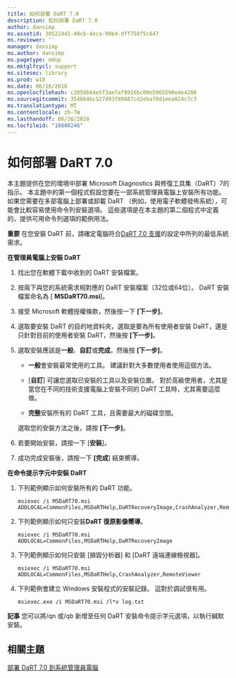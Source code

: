 ```yaml
---
title: 如何部署 DaRT 7.0
description: 如何部署 DaRT 7.0
author: dansimp
ms.assetid: 30522441-40cb-4eca-99b4-dff758f5c647
ms.reviewer: ''
manager: dansimp
ms.author: dansimp
ms.pagetype: mdop
ms.mktglfcycl: support
ms.sitesec: library
ms.prod: w10
ms.date: 06/16/2016
ms.openlocfilehash: c2059b64e5f3ae7af8926bc00e5965598ede4288
ms.sourcegitcommit: 354664bc527d93f80687cd2eba70d1eea024c7c3
ms.translationtype: MT
ms.contentlocale: zh-TW
ms.lasthandoff: 06/26/2020
ms.locfileid: "10800246"
---
```

# 如何部署 DaRT 7.0


本主題提供在您的環境中部署 Microsoft Diagnostics 與修復工具集（DaRT）7的指示。 本主題中的第一個程式假設您要在一部系統管理員電腦上安裝所有功能。 如果您需要在多部電腦上部署或卸載 DaRT （例如，使用電子軟體發佈系統），可能會比較容易使用命令列安裝選項。 這些選項是在本主題的第二個程式中定義的，提供可用命令列選項的範例用法。

**重要** 在您安裝 DaRT 前，請確定電腦符合[DaRT 7.0 支援](dart-70-supported-configurations-dart-7.md)的設定中所列的最低系統需求。

 

**在管理員電腦上安裝 DaRT**

1.  找出您在軟體下載中收到的 DaRT 安裝檔案。

2.  按兩下與您的系統需求相對應的 DaRT 安裝檔案（32位或64位）。 DaRT 安裝檔案命名為 [ **MSDaRT70.msi**]。

3.  接受 Microsoft 軟體授權條款，然後按一下 **[下一步]**。

4.  選取要安裝 DaRT 的目的地資料夾，選取是要為所有使用者安裝 DaRT，還是只針對目前的使用者安裝 DaRT，然後按 **[下一步]**。

5.  選取安裝應該是**一般**、**自訂**或**完成**，然後按 **[下一步]**。

    -   **一般**會安裝最常使用的工具。 建議針對大多數使用者使用這個方法。

    -   [**自訂**] 可讓您選取已安裝的工具以及安裝位置。 對於高級使用者，尤其是當您在不同的技術支援電腦上安裝不同的 DaRT 工具時，尤其需要這麼做。

    -   **完整**安裝所有的 DaRT 工具，且需要最大的磁碟空間。

    選取您的安裝方法之後，請按 **[下一步]**。

6.  若要開始安裝，請按一下 [**安裝**]。

7.  成功完成安裝後，請按一下 **[完成**] 結束嚮導。

**在命令提示字元中安裝 DaRT**

1.  下列範例顯示如何安裝所有的 DaRT 功能。

    ``` syntax
    msiexec /i MSDaRT70.msi ADDLOCAL=CommonFiles,MSDaRTHelp,DaRTRecoveryImage,CrashAnalyzer,RemoteViewer 
    ```

2.  下列範例顯示如何只安裝**DaRT 復原影像嚮導**。

    ``` syntax
    msiexec /i MSDaRT70.msi ADDLOCAL=CommonFiles,MSDaRTHelp,DaRTRecoveryImage
    ```

3.  下列範例顯示如何只安裝 [損毀分析器] 和 [DaRT 遠端連線檢視器]。

    ``` syntax
    msiexec /i MSDaRT70.msi ADDLOCAL=CommonFiles,MSDaRTHelp,CrashAnalyzer,RemoteViewer 
    ```

4.  下列範例會建立 Windows 安裝程式的安裝記錄。 這對於調試很有用。

    ``` syntax
    msiexec.exe /i MSDaRT70.msi /l*v log.txt 
    ```

**記事** 您可以將/qn 或/qb 新增至任何 DaRT 安裝命令提示字元選項，以執行緘默安裝。

 

## 相關主題


[部署 DaRT 7.0 到系統管理員電腦](deploying-dart-70-to-administrator-computers-dart-7.md)

 

 





